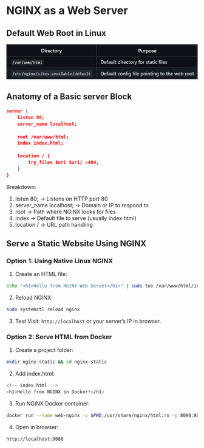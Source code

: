 # NGINX as a Web Server

## Default Web Root in Linux

![alt text](images/image3.png)

## Anatomy of a Basic server Block

```json
server {
    listen 80;
    server_name localhost;

    root /var/www/html;
    index index.html;

    location / {
        try_files $uri $uri/ =404;
    }
}
```

Breakdown:

1. listen 80; → Listens on HTTP port 80
2. server_name localhost; → Domain or IP to respond to
3. root → Path where NGINX looks for files
4. index → Default file to serve (usually index.html)
5. location / → URL path handling

## Serve a Static Website Using NGINX

### Option 1: Using Native Linux NGINX

1. Create an HTML file:

```bash
echo "<h1>Hello from NGINX Web Server</h1>" | sudo tee /var/www/html/index.html
```

2. Reload NGINX:

```bash
sudo systemctl reload nginx
```

3. Test Visit: `http://localhost` or your server’s IP in browser.

### Option 2: Serve HTML from Docker

1. Create a project folder:

```bash
mkdir nginx-static && cd nginx-static
```

2. Add index.html:

```bash
<!-- index.html -->
<h1>Hello from NGINX in Docker!</h1>
```

3. Run NGINX Docker container:

```bash
docker run --name web-nginx -v $PWD:/usr/share/nginx/html:ro -p 8080:80 -d nginx
```

4. Open in browser:

```bash
http://localhost:8080
```